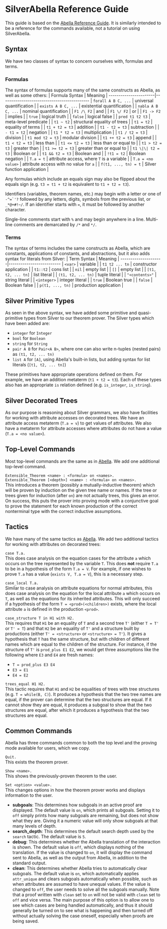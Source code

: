 

# SilverAbella Reference Guide
This guide is based on the [Abella Reference Guide][1].  It is
similarly intended to be a reference for the commands available, not a
tutorial on using SilverAbella.



## Syntax
We have two classes of syntax to concern ourselves with, formulas and
terms.

### Formulas
The syntax of formulas supports many of the same constructs as Abella,
as well as some others:
   | Formula Syntax       | Meaning                                   |
   -----------------------|--------------------------------------------
   | `forall A B C, ...`  | universal quantification                  |
   | `exists A B C, ...`  | existential quantification                |
   | `nabla A B C, ...`   | nominal quantification                    |
   | `F1 /\ F2`           | and                                       |
   | `F1 \/ F2`           | or                                        |
   | `F1 -> F2`           | implies                                   |
   | `true`               | logical truth                             |
   | `false`              | logical false                             |
   | `pred t1 t2 t3`      | meta-level predicate                      |
   | `t1 ~ t2`            | structural equality of trees              |
   | `t1 = t2`            | equality of terms                         |
   | `t1 + t2 = t3`       | addition                                  |
   | `t1 - t2 = t3`       | subtraction                               |
   | `- t1 = t2`          | negation                                  |
   | `t1 * t2 = t3`       | multiplication                            |
   | `t1 / t2 = t3`       | division                                  |
   | `t1 mod t2 = t3`     | modular division                          |
   | `t1 ++ t2 = t3`      | append                                    |
   | `t1 < t2 = t3`       | less than                                 |
   | `t1 <= t2 = t3`      | less than or equal to                     |
   | `t1 > t2 = t3`       | greater than                              |
   | `t1 >= t2 = t3`      | greater than or equal to                  |
   | `t1 \|\| t2 = t3`    | Boolean or                                |
   | `t1 && t2 = t3`      | Boolean and                               |
   | `!t1 = t2`           | Boolean negation                          |
   | `T.a = t`            | attribute access, where `T` is a variable |
   | `T.a = <no value>`   | attribute access with no value for `a`    |
   | `f(t1, ..., tn) = t` | Silver function application               |

Any formulas which include an equals sign may also be flipped about
the equals sign (e.g. `t3 = t1 + t2` is equivalent to `t1 + t2 = t3`).

Identifiers (variables, theorem names, etc.) may begin with a letter
or one of ``-^=`'?`` followed by any letters, digits, symbols from the
previous list, or `_*@+#!~/`.  If an identifier starts with `=`, it
must be followed by another character.

Single-line comments start with `%` and may begin anywhere in a line.
Multi-line comments are demarcated by `/*` and `*/`.

### Terms
The syntax of terms includes the same constructs as Abella, which are
constants, applications of constants, and abstractions, but it also
adds syntax for literals from Silver:
   | Term Syntax        | Meaning                 |
   ---------------------|--------------------------
   | `<var>`            | variable                |
   | `t1 t2 ... tn`     | constructor application |
   | `t1::t2`           | cons list               |
   | `nil`              | empty list              |
   | `[]`               | empty list              |
   | `[t1, t2, ... tn]` | list literal            |
   | `(t1, t2, ... tn)` | tuple literal           |
   | `"<contents>"`     | string literal          |
   | `<integer>`        | integer literal         |
   | `true`             | Boolean true            |
   | `false`            | Boolean false           |
   | `p(t1, ..., tn)`   | production application  |



## Silver Primitive Types
As seen in the above syntax, we have added some primitive and
quasi-primitive types from Silver to our theorem prover.  The Silver
types which have been added are:
* `integer` for `Integer`
* `bool` for `Boolean`
* `string` for `String`
* `pair A B` for `Pair<A B>`, where one can also write n-tuples
  (nested pairs) as `(t1, t2, ... tn)`
* `list A` for `[A]`, using Abella's built-in lists, but adding syntax
  for list literals (`[t1, t2, ... tn]`)

These primitives have appropriate operations defined on them.  For
example, we have an addition metaterm (`t1 + t2 = t3`).  Each of these
types also has an appropriate `is` relation defined
(e.g. `is_integer`, `is_string`).



## Silver Decorated Trees
As our purpose is reasoning about Silver grammars, we also have
facilities for working with attribute accesses on decorated trees.  We
have an attribute access metaterm (`T.a = v`) to get values of
attributes.  We also have a metaterm for attribute accesses where
attributes do not have a value (`T.a = <no value>`).



## Top-Level Commands
Most top-level commands are the same as in [Abella][1].  We add one
additional top-level command.

`Extensible_Theorem <name> : <formula> on <names>.`  
`Extensible_Theorem [<depth>] <name> : <formula> on <names>.`  
This introduces a theorem (possibly a mutually-inductive theorem)
which will be proven by induction on the given tree name or names.
If the tree or trees given for induction (after `on`) are not
actually trees, this gives an error.  On success, this puts the
prover into proving mode with a conjunctive goal to prove the
statement for each known production of the correct nonterminal
type with the correct inductive assumptions.



## Tactics
We have many of the same tactics as [Abella][1]. We add two additional
tactics for working with attributes on decorated trees:

`case T.a.`  
This does case analysis on the equation cases for the attribute `a`
which occurs on the tree represented by the variable `T`.  This does
**not** require `T.a` to be in a hypothesis of the form `T.a = V`.
For example, if one wishes to prove `T.a` has a value
(`exists V, T.a = V`), this is a necessary step.

`case_local T.a.`  
Similar to case analysis on attribute equations for normal attributes,
this does case analysis on the equation for the local attribute `a`
which occurs on `T`, as well as the equations for its inherited
attributes.  This will only succeed if a hypothesis of the form
`T = <prod>(<children>)` exists, where the local attribute `a` is
defined in the production `<prod>`.

`case_structure T in H1 with H2.`  
This requires that `H1` be an equality of `T` and a second tree `T'`
(either `T = T'` or `T' = T`) and that `H2` be an equality of `T'` and
a structure built by productions (either `T' = <structure>` or
`<structure> = T'`).  It gives a hypothesis that `T` has the same
structure, but with children of different names which are equal to the
children of the structure.  For instance, if the structure of `T'` is
`prod_plus E1 E2`, we would get three assumptions like the following
where `E3` and `E4` are fresh names:
- `T = prod_plus E3 E4`
- `E3 = E1`
- `E4 = E2`

`trees_equal H1 H2.`  
This tactic requires that `H1` and `H2` be equalities of trees with
tree structures (e.g. `T = while(B, C)`).  It produces a hypothesis
that the two tree names are equal, if the prover can determine that
the two structures are equal.  If it cannot show they are equal, it
produces a subgoal to show that the two structures are equal, after
which it produces a hypothesis that the two structures are equal.



## Common Commands
Abella has three commands common to both the top level and the proving
mode available for users, which we copy.

`Quit.`  
This exists the theorem prover.

`Show <name>.`  
This shows the previously-proven theorem to the user.

`Set <option> <value>.`  
This changes options in how the theorem prover works and displays
information to the user.
* **subgoals**:  This determines how subgoals in an active proof are
  displayed.  The default value is `on`, which prints all subgoals.
  Setting it to `off` simply prints how many subgoals are remaining,
  but does not show what they are.  Giving it a numeric value will
  only show subgoals at that many levels of depth.
* **search_depth**:  This determines the default search depth used by
  the `search` tactic.  The default value is `5`.
* **debug**:  This determines whether the Abella translation of the
  interaction is shown.  The default value is `off`, which displays
  nothing of the translation.  If the value is changed to `on`, it
  will display the command sent to Abella, as well as the output from
  Abella, in addition to the standard output.
* **clean**:  This determines whether Abella tries to automatically
  clear subgoals.  The default value is `on`, which automatically
  applies `attr_unique` and clears subgoals automatically when
  possible, such as when attributes are assumed to have unequal
  values.  If the value is changed to `off`, the user needs to solve
  all the subgoals manually.  Note that a proof written with `clean`
  set to `on` will not be valid with `clean` set to `off` and vice
  versa.  The main purpose of this option is to allow one to see which
  cases are being handled automatically, and thus it should generally
  be turned on to see what is happening and then turned off without
  actually solving the case oneself, especially when proofs are being
  saved.



[1]: http://abella-prover.org/reference-guide.html

